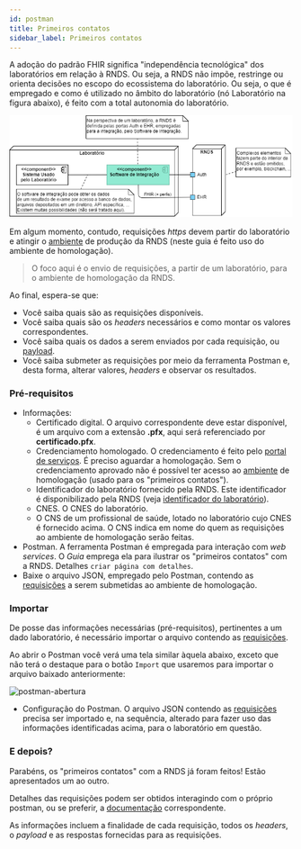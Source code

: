 ```yaml
---
id: postman
title: Primeiros contatos
sidebar_label: Primeiros contatos
---
```


A adoção do padrão FHIR significa "independência tecnológica" dos laboratórios em relação à RNDS. Ou seja, a RNDS não impõe, restringe ou orienta decisões
no escopo do ecossistema do laboratório. Ou seja, o que é empregado e como é utilizado no âmbito do laboratório (nó Laboratório na figura abaixo), é feito com a total autonomia do laboratório.

![img](../static/img/rnds-deployment.png)

Em algum momento, contudo, requisições _https_ devem partir do laboratório e atingir o [ambiente](./ambientes) de produção da RNDS (neste guia é feito uso do ambiente de homologação).

> O foco aqui é o envio de requisições, a partir de um laboratório, para o ambiente de homologação da RNDS.

Ao final, espera-se que:

- Você saiba quais são as requisições disponíveis.
- Você saiba quais são os _headers_ necessários e como montar os valores correspondentes.
- Você saiba quais os dados a serem enviados por cada requisição, ou [payload](<https://en.wikipedia.org/wiki/Payload_(computing)>).
- Você saiba submeter as requisições por meio da ferramenta Postman e, desta forma, alterar valores, _headers_ e observar os resultados.

### Pré-requisitos

- Informações:
  - Certificado digital. O arquivo correspondente deve estar disponível, é um arquivo com a extensão **.pfx**, aqui será referenciado por **certificado.pfx**.
  - Credenciamento homologado. O credenciamento é feito pelo [portal de serviços](https://servicos-datasus.saude.gov.br/). É preciso aguardar a homologação. Sem o credenciamento aprovado não é possível ter acesso ao [ambiente](./ambientes) de homologação (usado para os "primeiros contatos").
  - Identificador do laboratório fornecido pela RNDS. Este identificador é disponibilizado pela RNDS (veja [identificador do laboratório](./identificador)).
  - CNES. O CNES do laboratório.
  - O CNS de um profissional de saúde, lotado no laboratório cujo CNES é fornecido acima. O CNS indica em nome do quem as requisições ao ambiente de homologação serão feitas.
- Postman. A ferramenta Postman é empregada para interação com _web services_. O _Guia_ emprega ela para ilustrar os "primeiros contatos" com a RNDS. Detalhes `criar página com detalhes`.
- Baixe o arquivo JSON, empregado pelo Postman, contendo as [requisições](https://raw.githubusercontent.com/kyriosdata/rnds/3e92565e6e7fefd4020e89073166d9282510f2c2/tools/postman/rnds-postman-collection.json) a serem submetidas ao ambiente de homologação.

### Importar

De posse das informações necessárias (pré-requisitos), pertinentes a um dado laboratório, é necessário importar o arquivo contendo as [requisições](https://raw.githubusercontent.com/kyriosdata/rnds/3e92565e6e7fefd4020e89073166d9282510f2c2/tools/postman/rnds-postman-collection.json).

Ao abrir o Postman você verá uma tela similar àquela abaixo, exceto que não terá o destaque para o botão `Import` que usaremos para importar o arquivo baixado anteriormente:

![postman-abertura](https://user-images.githubusercontent.com/1735792/92666083-a437c000-f2de-11ea-8ffc-9dd163784983.jpg)

- Configuração do Postman. O arquivo JSON contendo as [requisições](https://github.com/kyriosdata/rnds/blob/3e92565e6e7fefd4020e89073166d9282510f2c2/tools/postman/rnds-postman-collection.json) precisa ser importado e, na sequência, alterado para fazer uso das informações identificadas acima, para o laboratório em questão.

### E depois?

Parabéns, os "primeiros contatos" com a RNDS já foram feitos! Estão apresentados um ao outro.

Detalhes das requisições podem ser obtidos interagindo com o próprio postman, ou se preferir, a [documentação](https://documenter.getpostman.com/view/215332/TVCiUn6P) correspondente.

As informações incluem a finalidade de cada requisição, todos os _headers_, o _payload_ e as respostas fornecidas para as requisições.
